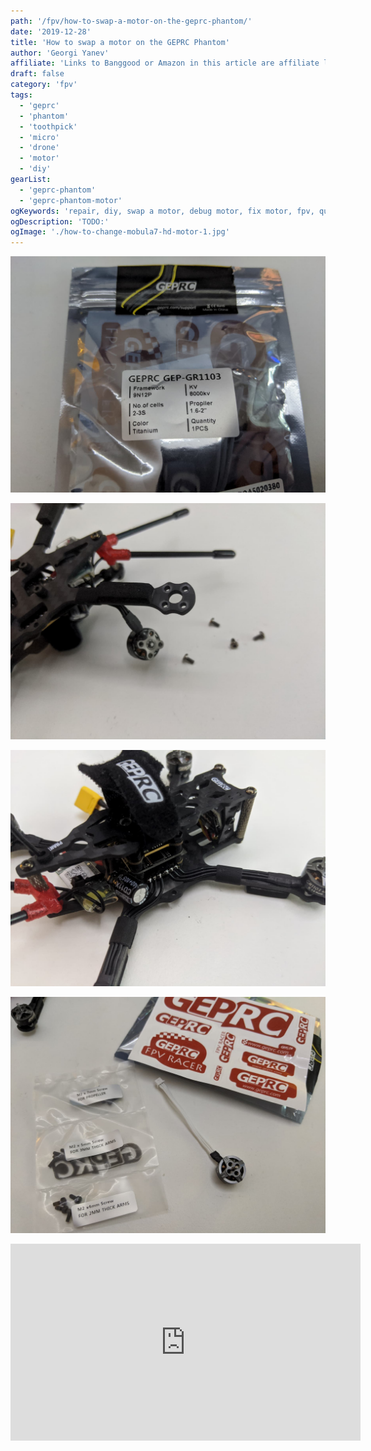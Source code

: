 ```yaml
---
path: '/fpv/how-to-swap-a-motor-on-the-geprc-phantom/'
date: '2019-12-28'
title: 'How to swap a motor on the GEPRC Phantom'
author: 'Georgi Yanev'
affiliate: 'Links to Banggood or Amazon in this article are affiliate links and would support the blog if used to make a purchase.'
draft: false
category: 'fpv'
tags:
  - 'geprc'
  - 'phantom'
  - 'toothpick'
  - 'micro'
  - 'drone'
  - 'motor'
  - 'diy'
gearList:
  - 'geprc-phantom'
  - 'geprc-phantom-motor'
ogKeywords: 'repair, diy, swap a motor, debug motor, fix motor, fpv, quad, drone, phantom, geprc phantom, microdrone, toothpick, micro quad, dvr, flying micro drone, fly micro quad, fpv racing, fpv freestyle, freestyle micro drone, setup, motor fix, replace a motor, swap a motor on a drone'
ogDescription: 'TODO:'
ogImage: './how-to-change-mobula7-hd-motor-1.jpg'
---
```


![](how-to-swap-a-motor-on-the-geprc-phantom-1.jpg)

![](how-to-swap-a-motor-on-the-geprc-phantom-2.jpg)

![](how-to-swap-a-motor-on-the-geprc-phantom-3.jpg)

![](how-to-swap-a-motor-on-the-geprc-phantom-4.jpg)

<div style="text-align: center">
  <iframe width="560" height="315" src="https://www.youtube.com/embed/aCDpAAAzQAM?rel=0&list=PLt8_2AobQjAccJ4BKqNcfsUU6sl37TH45&index=15" frameBorder="0" allowFullScreen title="Georgi FPV GEPRC Phantom footage"></iframe>
</div>

[0]: Linkslist
[1]: https://bit.ly/geprc-phantom
[2]: https://bit.ly/geprc-phantom-motor
